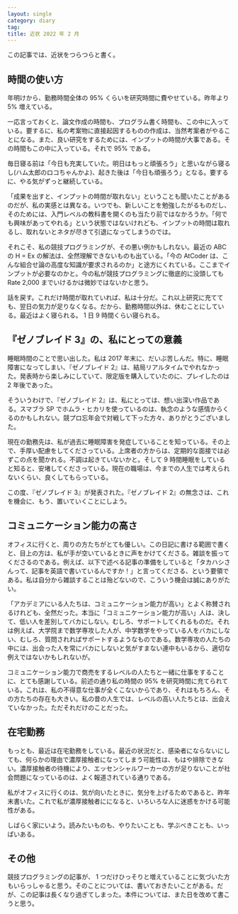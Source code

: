 ```yaml
---
layout: single
category: diary
tag:
title: 近状 2022 年 2 月
---
```


この記事では、近状をつらつらと書く。

## 時間の使い方

年明けから、勤務時間全体の 95% くらいを研究時間に費やせている。昨年より 5% 増えている。

一応言っておくと、論文作成の時間も、プログラム書く時間も、この中に入っている。要するに、私の考案物に直接起因するものの作成は、当然考案者がやることになる。また、良い研究をするためには、インプットの時間が大事である。その時間もこの中に入っている。それで 95% である。

毎日寝る前は「今日も充実していた。明日はもっと頑張ろう」と思いながら寝るし(ハム太郎のロコちゃんかよ)、起きた後は「今日も頑張ろう」となる。要するに、やる気がずっと継続している。

「成果を出すと、インプットの時間が取れない」ということも聞いたことがあるのだが、私の実感とは異なる。いつでも、新しいことを勉強したがるものだし、そのためには、入門レベルの教科書を開くのも当たり前ではなかろうか。「何でも興味があってやれる」という状態ではないけれども、インプットの時間は取れるし、取れないとネタが尽きて引退になってしまうのでは。

それこそ、私の競技プログラミングが、その悪い例かもしれない。最近の ABC の H = Ex の解法は、全然理解できないものも出ている。「今の AtCoder は、こんな組合せ論の高度な知識が要求されるのか」と途方にくれている。ここまでインプットが必要なのかと。今の私が競技プログラミングに徹底的に没頭しても Rate 2,000 までいけるかは微妙ではないかと思う。

話を戻す。これだけ時間が取れていれば、私は十分だ。これ以上研究に充てても、翌日の気力が足りなくなる。だから、勤務時間以外は、休むことにしている。最近はよく寝られる。 1 日 9 時間くらい寝られる。

## 『ゼノブレイド 3』の、私にとっての意義

睡眠時間のことで思い出した。私は 2017 年末に、だいぶ苦しんだ。特に、睡眠障害になってしまい、『ゼノブレイド 2』は、結局リアルタイムでやれなかった。発表時から楽しみにしていて、限定版を購入していたのに、プレイしたのは 2 年後であった。

そういうわけで、『ゼノブレイド 2』は、私にとっては、想い出深い作品である。スマブラ SP でホムラ・ヒカリを使っているのは、執念のような感情からくるのかもしれない。競プロ忘年会で対戦して下った方々、ありがとうございました。

現在の勤務先は、私が過去に睡眠障害を発症していることを知っている。その上で、手厚い配慮をしてくださっている。上席者の方からは、定期的な面接では必ずこの点を聞かれる。不調は起きていないかと。そして 9 時間睡眠をしていると知ると、安堵してくださっている。現在の職場は、今までの人生では考えられないくらい、良くしてもらっている。

この度、『ゼノブレイド 3』が発表された。『ゼノブレイド 2』の無念さは、これを機会に、もう、置いていくことにしよう。

## コミュニケーション能力の高さ

オフィスに行くと、周りの方たちがとても優しい。この日記に書ける範囲で書くと、目上の方は、私が手が空いているときに声をかけてくださる。雑談を振ってくださるのである。例えば、以下で述べる記事の準備をしていると「タカハシさんって、記事を英語で書いているんですか！」と言ってくださる、という要領である。私は自分から雑談することは殆どないので、こういう機会は誠にありがたい。

「アカデミアにいる人たちは、コミュニケーション能力が高い」とよく称賛されるけれども、全然だった。本当に「コミュニケーション能力が高い」人は、決して、低い人を差別してバカにしない。むしろ、サポートしてくれるものだ。それは例えば、大学院まで数学専攻した人が、中学数学をやっている人をバカにしない、むしろ、質問されればサポートするようなものである。数学専攻の人たちの中には、出会った人を常にバカにしないと気がすまない連中もいるから、適切な例えではないかもしれないが。

コミュニケーション能力で商売をするレベルの人たちと一緒に仕事をすることに、とても感謝している。前述の通り私の時間の 95% を研究時間に充てられている。これは、私の不得意な仕事が全くこないからであり、それはもちろん、その方たちの存在も大きい。私の昔の人生では、レベルの高い人たちとは、出会えていなかった。ただそれだけのことだった。

## 在宅勤務

もっとも、最近は在宅勤務をしている。最近の状況だと、感染者にならないにしても、何らかの理由で濃厚接触者になってしまう可能性は、もはや排除できない。濃厚接触者の待機により、エッセンシャルワーカーの方が足りないことが社会問題になっているのは、よく報道されている通りである。

私がオフィスに行くのは、気が向いたときに、気分を上げるためであると、昨年末書いた。これで私が濃厚接触者にになると、いろいろな人に迷惑をかける可能性がある。

しばらく家にいよう。読みたいものも、やりたいことも、学ぶべきことも、いっぱいある。

## その他

競技プログラミングの記事が、 1 つだけひっそりと増えていることに気づいた方もいらっしゃると思う。そのことについては、書いておきたいことがある。だが、この記事は長くなり過ぎてしまった。本件については、また日を改めて書こうと思う。
